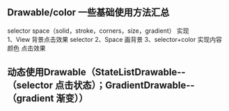 ## Drawable/color 一些基础使用方法汇总
selector
space（solid，stroke，corners，size，gradient）
实现  
 1、View 背景点击效果 selector
 2、Space 画背景
 3、selector+color 实现内容颜色 点击效果

## 动态使用Drawable（StateListDrawable--（selector 点击状态）；GradientDrawable--（gradient 渐变））


